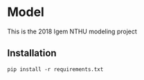 # Model
This is the 2018 Igem NTHU modeling project 




## Installation
```
pip install -r requirements.txt
```
